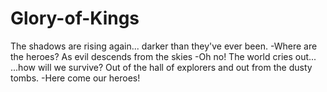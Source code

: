 # Glory-of-Kings
The shadows are rising again...
darker than they've ever been.
-Where are the heroes?
As evil descends from the skies
-Oh no!
The world cries out...
...how will we survive?
Out of the hall of explorers
and out from the dusty tombs.
-Here come our heroes!
